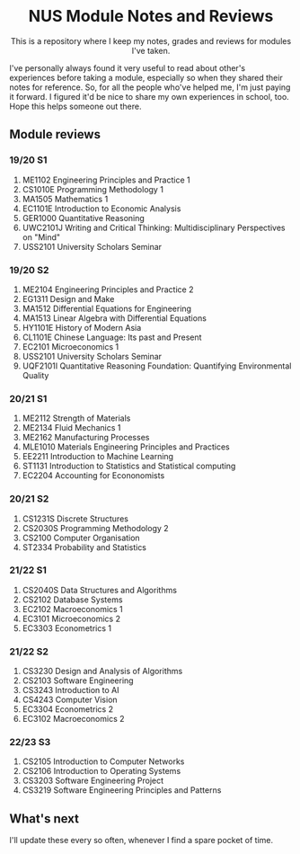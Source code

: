 <!-- PROJECT LOGO -->
<br />
<p align="center">
  <h1 align="center">NUS Module Notes and Reviews</h1>

  <p align="center">
    This is a repository where I keep my notes, grades and reviews for modules I've taken. 
  </p>
</p>

I've personally always found it very useful to read about other's experiences before taking a module, especially so when they shared their notes for reference. So, for all the people who've helped me, I'm just paying it forward. I figured it'd be nice to share my own experiences in school, too. Hope this helps someone out there.


## Module reviews

### 19/20 S1
1. ME1102 Engineering Principles and Practice 1
2. CS1010E Programming Methodology 1
3. MA1505 Mathematics 1
4. EC1101E Introduction to Economic Analysis
5. GER1000 Quantitative Reasoning
6. UWC2101J Writing and Critical Thinking: Multidisciplinary Perspectives on "Mind"
7. USS2101 University Scholars Seminar

### 19/20 S2
1. ME2104 Engineering Principles and Practice 2
2. EG1311 Design and Make
3. MA1512 Differential Equations for Engineering
4. MA1513 Linear Algebra with Differential Equations
5. HY1101E History of Modern Asia
6. CL1101E Chinese Language: Its past and Present
7. EC2101 Microeconomics 1
8. USS2101 University Scholars Seminar
9. UQF2101I Quantitative Reasoning Foundation: Quantifying Environmental Quality

### 20/21 S1
1. ME2112 Strength of Materials
2. ME2134 Fluid Mechanics 1
3. ME2162 Manufacturing Processes
4. MLE1010 Materials Engineering Principles and Practices
5. EE2211 Introduction to Machine Learning
6. ST1131 Introduction to Statistics and Statistical computing 
7. EC2204 Accounting for Econonomists 

### 20/21 S2
1. CS1231S Discrete Structures
2. CS2030S Programming Methodology 2
3. CS2100 Computer Organisation 
4. ST2334 Probability and Statistics

### 21/22 S1
1. CS2040S Data Structures and Algorithms 
2. CS2102 Database Systems
3. EC2102 Macroeconomics 1 
4. EC3101 Microeconomics 2 
5. EC3303 Econometrics 1

### 21/22 S2
1. CS3230 Design and Analysis of Algorithms
2. CS2103 Software Engineering
3. CS3243 Introduction to AI 
4. CS4243 Computer Vision 
5. EC3304 Econometrics 2 
6. EC3102 Macroeconomics 2 

### 22/23 S3
1. CS2105 Introduction to Computer Networks
2. CS2106 Introduction to Operating Systems
3. CS3203 Software Engineering Project
4. CS3219 Software Engineering Principles and Patterns


## What's next

I'll update these every so often, whenever I find a spare pocket of time.
